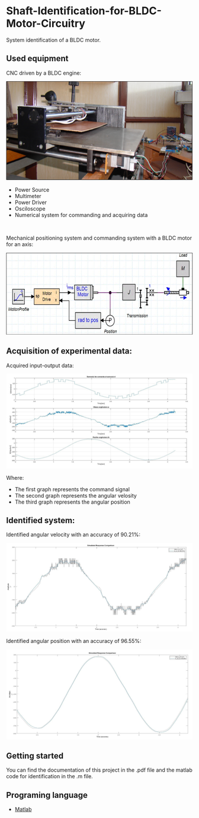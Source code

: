 # Shaft-Identification-for-BLDC-Motor-Circuitry
System identification of a BLDC motor.

## Used equipment

CNC driven by a BLDC engine:

![alt text](https://github.com/Vlad-Gheorghita/Photos/blob/master/CNC_BLDC.PNG)
<ul>
  <li>Power Source</li>
  <li>Multimeter</li>
  <li>Power Driver</li>
  <li>Osciloscope</li>
  <li>Numerical system for commanding and acquiring data</li>
</ul>
<br>

Mechanical positioning system and commanding system with a BLDC motor for an axis:

![alt text](https://github.com/Vlad-Gheorghita/Photos/blob/master/Schema_Sistem.PNG)

## Acquisition of experimental data:

Acquired input-output data:

![alt text](https://github.com/Vlad-Gheorghita/Photos/blob/master/Grafic_Semnale.PNG)

Where:
<ul>
  <li>The first graph represents the command signal</li>
  <li>The second graph represents the angular velosity</li>
  <li>The third graph represents the angular position</li>
</ul>

## Identified system:

Identified angular velocity with an accuracy of 90.21%:

![alt text](https://github.com/Vlad-Gheorghita/Photos/blob/master/Viteza_Unghiulara_Idetnificata.PNG)



Identified angular position with an accuracy of 96.55%:

![alt text](https://github.com/Vlad-Gheorghita/Photos/blob/master/Pozitia_Unghiulara_Identificata.PNG)


## Getting started
You can find the documentation of this project in the .pdf file and the matlab code for identification in the .m file.

## Programing language
* [Matlab](https://www.mathworks.com/products/matlab.html)
